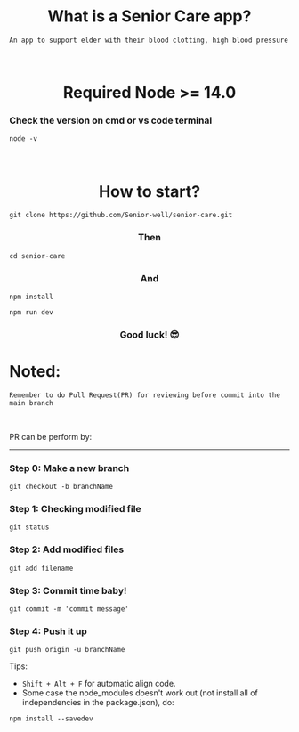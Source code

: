 <h1 align="center"> What is a Senior Care app? </h1>

`An app to support elder with their blood clotting, high blood pressure`

<br>

<h1 align="center"> Required Node >= 14.0 </h1>


### Check the version on cmd or vs code terminal
```
node -v
```

<br>

<h1 align="center"> How to start? </h1>

```
git clone https://github.com/Senior-well/senior-care.git
```

<h3 align="center"> Then </h3>

```
cd senior-care
```

<h3 align="center"> And </h3>

```
npm install
```

```
npm run dev
```

<h3 align="center"> Good luck! 😎 </h3>

# Noted:
`Remember to do Pull Request(PR) for reviewing before commit into the main branch`

<br>

<p>PR can be perform by:</p>

---
### Step 0: Make a new branch
```
git checkout -b branchName
```

### Step 1: Checking modified file
```
git status
```

### Step 2: Add modified files
```
git add filename
```

### Step 3: Commit time baby!
```
git commit -m 'commit message'
```

### Step 4: Push it up
```
git push origin -u branchName
```

Tips: 
- `Shift + Alt + F` for automatic align code.
- Some case the node_modules doesn't work out (not install all of independencies in the package.json), do:

```
npm install --savedev
```
